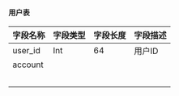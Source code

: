 #### 用户表
字段名称  | 字段类型  | 字段长度  | 字段描述
--|---|---|---|
user_id  | Int  |  64 | 用户ID
account|   |   |   
  |   |   |     
  |   |   |  
  |   |   |
  |   |   |
  |   |   |
